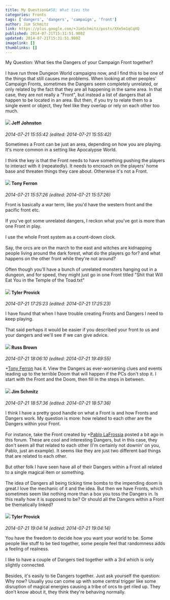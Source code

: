 ```yaml
---
title: My Question&#58; What ties the
categories: Fronts
tags: ['dangers', 'dangers', 'campaign', 'front']
author: Jim Schmitz
link: https://plus.google.com/+JimSchmitz/posts/XXe5m1qCqXQ
published: 2014-07-21T15:31:51.980Z
updated: 2014-07-21T15:31:51.980Z
imagelink: []
thumblinks: []
---
```


My Question: What ties the Dangers of your Campaign Front together?<br /><br />I have run three Dungeon World campaigns now, and I find this to be one of the things that still causes me problems. When looking at other peoples&#39; Campaign Fronts, sometimes the Dangers seem completely unrelated, or only related by the fact that they are all happening in the same area. In that case, they are not really a &quot;Front&quot;, but instead a list of dangers that all happen to be located in an area. But then, if you try to relate them to a single event or object, they feel like they overlap or rely on each other too much.
<div id='comment z13hythq4kixszkpq04cczzqazzdxd5ikh0'>
  <h4><img src='{{site.baseurl}}//images/avatars/105179574276953345976_photo.jpg'> Jeff Johnston</h4>
      <p><cite>2014-07-21 15:55:42 (edited: 2014-07-21 15:55:42)</cite></p>
        <p>Sometimes a Front can be just an area, depending on how you are playing. It&#39;s more common in a setting like Apocalypse World. <br /><br />I think the key is that the Front needs to have something pushing the players to interact with it (repeatedly). It needs to encroach on the players&#39; home base and threaten things they care about. Otherwise it&#39;s not a Front.</p>
</div>
        

<div id='comment z13hythq4kixszkpq04cczzqazzdxd5ikh0'>
  <h4><img src='{{site.baseurl}}//images/avatars/105317681442573084626_photo.jpg'> Tony Ferron</h4>
      <p><cite>2014-07-21 15:57:26 (edited: 2014-07-21 15:57:26)</cite></p>
        <p>Front is basically a war term, like you&#39;d have the western front and the pacific front etc.<br /><br />If you&#39;ve got some unrelated dangers, I reckon what you&#39;ve got is more than one Front in play.<br /><br />I use the whole Front system as a count-down clock.<br /><br />Say, the orcs are on the march to the east and witches are kidnapping people living around the dark forest, what do the players go for? and what happens on the other front while they&#39;re not around?<br /><br />Often though you&#39;ll have a bunch of unrelated monsters hanging out in a dungeon, and for speed, they might just go in one Front titled &quot;Shit that Will Eat You in the Temple of the Toad.txt&quot;</p>
</div>
        

<div id='comment z13hythq4kixszkpq04cczzqazzdxd5ikh0'>
  <h4><img src='{{site.baseurl}}//images/avatars/106077432663890350111_photo.jpg'> Tyler Provick</h4>
      <p><cite>2014-07-21 17:25:23 (edited: 2014-07-21 17:25:23)</cite></p>
        <p>I have found that when I have trouble creating Fronts and Dangers I need to keep playing.<br /><br />That said perhaps it would be easier if you described your front to us and your dangers and we&#39;ll see if we can give advice.</p>
</div>
        

<div id='comment z13hythq4kixszkpq04cczzqazzdxd5ikh0'>
  <h4><img src='{{site.baseurl}}//images/avatars/102909959348540132392_photo.jpg'> Russ Brown</h4>
      <p><cite>2014-07-21 18:06:10 (edited: 2014-07-21 19:49:55)</cite></p>
        <p><span class="proflinkWrapper"><span class="proflinkPrefix">+</span><a class="proflink" href="https://plus.google.com/105317681442573084626" oid="105317681442573084626">Tony Ferron</a></span> has it. View the Dangers as ever-worsening clues and events leading up to the terrible Doom that will happen if the PCs don&#39;t stop it. I start with the Front and the Doom, then fill in the steps in between.</p>
</div>
        

<div id='comment z13hythq4kixszkpq04cczzqazzdxd5ikh0'>
  <h4><img src='{{site.baseurl}}//images/avatars/114235452637611058210_photo.jpg'> Jim Schmitz</h4>
      <p><cite>2014-07-21 18:57:36 (edited: 2014-07-21 18:57:36)</cite></p>
        <p>I think I have a pretty good handle on what a Front is and how Fronts and Dangers work. My question is more: how related to each other are the Dangers within your Front.<br /><br />For instance, take the Front created by <span class="proflinkWrapper"><span class="proflinkPrefix">+</span><a class="proflink" href="https://plus.google.com/111372637718381324148" oid="111372637718381324148">Pablo LaFrossia</a></span> posted a bit ago in this forum. These are cool and interesting Dangers, but in this case, they don&#39;t seem all that related to each other (I&#39;m certainly not downin&#39; on you, Pablo, just an example). It seems like they are just two different bad things that are related to each other.<br /><br />But other folk I have seen have all of their Dangers within a Front all related to a single magical item or something.<br /><br />The idea of Dangers all being ticking time bombs to the impending doom is great.I love the mechanic of it and the idea. But then we have Fronts, which sometimes seem like nothing more than a box you toss the Dangers in. Is this really how it is supposed to be? Or should all the Dangers within a Front be thematically linked?</p>
</div>
        

<div id='comment z13hythq4kixszkpq04cczzqazzdxd5ikh0'>
  <h4><img src='{{site.baseurl}}//images/avatars/106077432663890350111_photo.jpg'> Tyler Provick</h4>
      <p><cite>2014-07-21 19:04:14 (edited: 2014-07-21 19:04:14)</cite></p>
        <p>You have the freedom to decide how you want your world to be. Some people like stuff to be tied together, some people feel that randomness adds a feeling of realness.<br /><br />I like to have a couple of Dangers tied together with a 3rd which is only slightly connected.<br /><br />Besides, it&#39;s easily to tie Dangers together. Just ask yourself the question: Why now? Usually you can come up with some central trigger like some disruption of magical energies causing a tribe of orcs to get riled up. They don&#39;t know about it, they think they&#39;re behaving normally.</p>
</div>
        